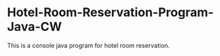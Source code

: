 # Hotel-Room-Reservation-Program-Java-CW
 This is a console java program for hotel room reservation.
